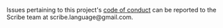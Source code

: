 Issues pertaining to this project's [code of conduct](https://github.com/scribe-org/Scribe-Server/blob/main/.github/CODE_OF_CONDUCT.md) can be reported to the Scribe team at scribe.language@gmail<nolink>.com.
